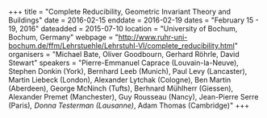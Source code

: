 +++
title = "Complete Reducibility, Geometric Invariant Theory and Buildings"
date = 2016-02-15
enddate = 2016-02-19
dates = "February 15 - 19, 2016"
dateadded = 2015-07-10
location = "University of Bochum, Bochum, Germany"
webpage = "http://www.ruhr-uni-bochum.de/ffm/Lehrstuehle/Lehrstuhl-VI/complete_reducibility.html"
organisers = "Michael Bate, Oliver Goodbourn, Gerhard Röhrle, David Stewart"
speakers = "Pierre-Emmanuel Caprace (Louvain-la-Neuve), Stephen Donkin (York), Bernhard Leeb (Munich), Paul Levy (Lancaster), Martin Liebeck (London), Alexander Lytchak (Cologne), Ben Martin (Aberdeen), George McNinch (Tufts), Berhnard Mühlherr (Giessen), Alexander Premet (Manchester), Guy Rousseau (Nancy), Jean-Pierre Serre (Paris)*, Donna Testerman (Lausanne)*, Adam Thomas (Cambridge)"
+++
